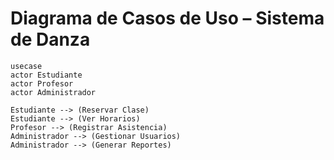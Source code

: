 # Diagrama de Casos de Uso – Sistema de Danza

```mermaid
usecase
actor Estudiante
actor Profesor
actor Administrador

Estudiante --> (Reservar Clase)
Estudiante --> (Ver Horarios)
Profesor --> (Registrar Asistencia)
Administrador --> (Gestionar Usuarios)
Administrador --> (Generar Reportes)
```
